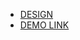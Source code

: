 - [DESIGN](https://www.figma.com/file/Mze9CoCjlXDjWfrbaIO3Zj/Test?node-id=1%3A1005)
- [DEMO LINK](https://bogdansgit.github.io/LP-S3/)
